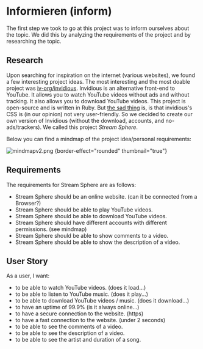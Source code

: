 <show-structure depth="2"/>

# Informieren (inform)

The first step we took to go at this project was to inform ourselves about the topic. We did this by analyzing the requirements of the project and by researching the topic. 


## Research

Upon searching for inspiration on the internet (various websites), we found a few interesting project ideas. The most
interesting and the most doable project was [iv-org/invidious](https://github.com/iv-org/invidious). Invidious is an
alternative front-end to YouTube. It allows you to watch YouTube videos without ads and without tracking. It also allows
you to download YouTube videos. This project is open-source and is written in Ruby.
But [the sad thing](https://docs.invidious.io/instances/#list-of-public-invidious-instances-sorted-from-oldest-to-newest)
is, is that invidious's CSS is (in our opinion) not very user-friendly. So we decided to create our own version of
Invidious (without the download, accounts, and no-ads/trackers). We called this project _Stream Sphere_.

Below you can find a mindmap of the project idea/personal requirements:

![mindmapv2.png](mindmapv2.png) {border-effect="rounded" thumbnail="true"}

## Requirements
The requirements for Stream Sphere are as follows:
- Stream Sphere should be an online website. (can it be connected from a Browser?)
- Stream Sphere should be able to play YouTube videos.
- Stream Sphere should be able to download YouTube videos.
- Stream Sphere should have different accounts with different permissions. (see mindmap)
- Stream Sphere should be able to show comments to a video.
- Stream Sphere should be able to show the description of a video.

## User Story
As a user, I want:
- to be able to watch YouTube videos. (does it load...)
- to be able to listen to YouTube music. (does it play...)
- to be able to download YouTube videos / music. (does it download...)
- to have an uptime of 99.9% (is it always online...)
- to have a secure connection to the website. (https)
- to have a fast connection to the website. (under 2 seconds)
- to be able to see the comments of a video.
- to be able to see the description of a video.
- to be able to see the artist and duration of a song.
